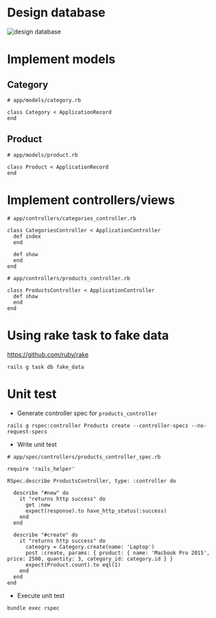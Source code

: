 # Design database

![design database](https://cacoo.com/diagrams/0lpzpe7Wgiif3xTI-7C373.png)

# Implement models

## Category
```
# app/models/category.rb

class Category < ApplicationRecord
end
```

## Product
```
# app/models/product.rb

class Product < ApplicationRecord
end
```


# Implement controllers/views

```
# app/controllers/categories_controller.rb

class CategoriesController < ApplicationController
  def index
  end

  def show
  end
end
```

```
# app/controllers/products_controller.rb

class ProductsController < ApplicationController
  def show
  end
end
```

# Using rake task to fake data
https://github.com/ruby/rake

```
rails g task db fake_data
```

# Unit test

- Generate controller spec for `products_controller`

```
rails g rspec:controller Products create --controller-specs --no-request-specs
```

- Write unit test

```
# app/spec/controllers/products_controller_spec.rb

require 'rails_helper'

RSpec.describe ProductsController, type: :controller do

  describe "#new" do
    it "returns http success" do
      get :new
      expect(response).to have_http_status(:success)
    end
  end

  describe "#create" do
    it "returns http success" do
      cateogry = Category.create(name: 'Laptop')
      post :create, params: { product: { name: 'Macbook Pro 2015', price: 2500, quantity: 3, category_id: category.id } }
      expect(Product.count).to eql(1)
    end
  end
end
```

- Execute unit test

```
bundle exec rspec
```
